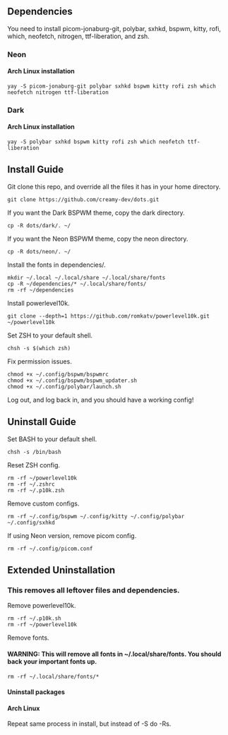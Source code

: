 ## Dependencies
You need to install picom-jonaburg-git, polybar, sxhkd, bspwm, kitty, rofi, which, neofetch, nitrogen, ttf-liberation, and zsh.
### Neon
#### Arch Linux installation
`yay -S picom-jonaburg-git polybar sxhkd bspwm kitty rofi zsh which neofetch nitrogen ttf-liberation`
### Dark
#### Arch Linux installation
`yay -S polybar sxhkd bspwm kitty rofi zsh which neofetch ttf-liberation`
## Install Guide
Git clone this repo, and override all the files it has in your home directory.
```
git clone https://github.com/creamy-dev/dots.git
```
If you want the Dark BSPWM theme, copy the dark directory.
```
cp -R dots/dark/. ~/
```
If you want the Neon BSPWM theme, copy the neon directory.
```
cp -R dots/neon/. ~/
```
Install the fonts in dependencies/.
```
mkdir ~/.local ~/.local/share ~/.local/share/fonts
cp -R ~/dependencies/* ~/.local/share/fonts/
rm -rf ~/dependencies
```
Install powerlevel10k.
```
git clone --depth=1 https://github.com/romkatv/powerlevel10k.git ~/powerlevel10k
```
Set ZSH to your default shell.
```
chsh -s $(which zsh)
```
Fix permission issues.
```
chmod +x ~/.config/bspwm/bspwmrc
chmod +x ~/.config/bspwm/bspwm_updater.sh
chmod +x ~/.config/polybar/launch.sh
```
Log out, and log back in, and you should have a working config!
## Uninstall Guide
Set BASH to your default shell.
```
chsh -s /bin/bash
```
Reset ZSH config.
```
rm -rf ~/powerlevel10k
rm -rf ~/.zshrc
rm -rf ~/.p10k.zsh
```
Remove custom configs.
```
rm -rf ~/.config/bspwm ~/.config/kitty ~/.config/polybar ~/.config/sxhkd
```
If using Neon version, remove picom config.
```
rm -rf ~/.config/picom.conf
```
## Extended Uninstallation
### This removes all leftover files and dependencies.
Remove powerlevel10k.
```
rm -rf ~/.p10k.sh
rm -rf ~/powerlevel10k
```
Remove fonts. 
#### WARNING: This will remove all fonts in ~/.local/share/fonts. You should back your important fonts up.
```
rm -rf ~/.local/share/fonts/*
```
#### Uninstall packages
#### Arch Linux
Repeat same process in install, but instead of -S do -Rs.
